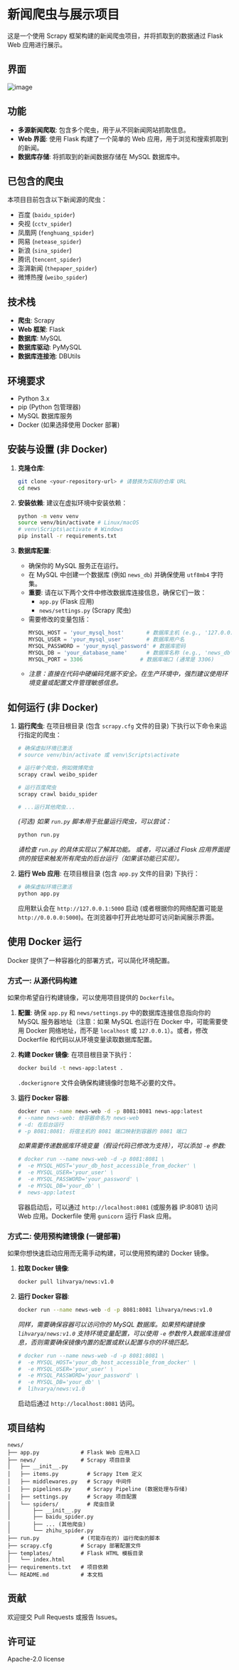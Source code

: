 # 新闻爬虫与展示项目

这是一个使用 Scrapy 框架构建的新闻爬虫项目，并将抓取到的数据通过 Flask Web 应用进行展示。

## 界面
![image](https://github.com/user-attachments/assets/2ecd561e-6255-463e-a0cd-af117bdf1840)



## 功能

*   **多源新闻爬取**: 包含多个爬虫，用于从不同新闻网站抓取信息。
*   **Web 界面**: 使用 Flask 构建了一个简单的 Web 应用，用于浏览和搜索抓取到的新闻。
*   **数据库存储**: 将抓取到的新闻数据存储在 MySQL 数据库中。

## 已包含的爬虫

本项目目前包含以下新闻源的爬虫：

*   百度 (`baidu_spider`)
*   央视 (`cctv_spider`)
*   凤凰网 (`fenghuang_spider`)
*   网易 (`netease_spider`)
*   新浪 (`sina_spider`)
*   腾讯 (`tencent_spider`)
*   澎湃新闻 (`thepaper_spider`)
*   微博热搜 (`weibo_spider`)


## 技术栈

*   **爬虫**: Scrapy
*   **Web 框架**: Flask
*   **数据库**: MySQL
*   **数据库驱动**: PyMySQL
*   **数据库连接池**: DBUtils

## 环境要求

*   Python 3.x
*   pip (Python 包管理器)
*   MySQL 数据库服务
*   Docker (如果选择使用 Docker 部署)

## 安装与设置 (非 Docker)

1.  **克隆仓库**:
    ```bash
    git clone <your-repository-url> # 请替换为实际的仓库 URL
    cd news
    ```

2.  **安装依赖**:
    建议在虚拟环境中安装依赖：
    ```bash
    python -m venv venv
    source venv/bin/activate # Linux/macOS
    # venv\Scripts\activate # Windows
    pip install -r requirements.txt
    ```

3.  **数据库配置**:
    *   确保你的 MySQL 服务正在运行。
    *   在 MySQL 中创建一个数据库 (例如 `news_db`) 并确保使用 `utf8mb4` 字符集。
    *   **重要**: 请在以下两个文件中修改数据库连接信息，确保它们一致：
        *   `app.py` (Flask 应用)
        *   `news/settings.py` (Scrapy 爬虫)
    *   需要修改的变量包括：
        ```python
        MYSQL_HOST = 'your_mysql_host'       # 数据库主机 (e.g., '127.0.0.1')
        MYSQL_USER = 'your_mysql_user'       # 数据库用户名
        MYSQL_PASSWORD = 'your_mysql_password' # 数据库密码
        MYSQL_DB = 'your_database_name'      # 数据库名称 (e.g., 'news_db')
        MYSQL_PORT = 3306                  # 数据库端口 (通常是 3306)
        ```
    *   *注意：直接在代码中硬编码凭据不安全。在生产环境中，强烈建议使用环境变量或配置文件管理敏感信息。*

## 如何运行 (非 Docker)

1.  **运行爬虫**:
    在项目根目录 (包含 `scrapy.cfg` 文件的目录) 下执行以下命令来运行指定的爬虫：
    ```bash
    # 确保虚拟环境已激活
    # source venv/bin/activate 或 venv\Scripts\activate

    # 运行单个爬虫，例如微博爬虫
    scrapy crawl weibo_spider

    # 运行百度爬虫
    scrapy crawl baidu_spider

    # ...运行其他爬虫...
    ```
    *(可选) 如果 `run.py` 脚本用于批量运行爬虫，可以尝试：*
    ```bash
    python run.py
    ```
    *请检查 `run.py` 的具体实现以了解其功能。*
    *或者，可以通过 Flask 应用界面提供的按钮来触发所有爬虫的后台运行（如果该功能已实现）。*

2.  **运行 Web 应用**:
    在项目根目录 (包含 `app.py` 文件的目录) 下执行：
    ```bash
    # 确保虚拟环境已激活
    python app.py
    ```
    应用默认会在 `http://127.0.0.1:5000` 启动 (或者根据你的网络配置可能是 `http://0.0.0.0:5000`)。在浏览器中打开此地址即可访问新闻展示界面。

## 使用 Docker 运行

Docker 提供了一种容器化的部署方式，可以简化环境配置。

### 方式一: 从源代码构建

如果你希望自行构建镜像，可以使用项目提供的 `Dockerfile`。

1.  **配置**: 确保 `app.py` 和 `news/settings.py` 中的数据库连接信息指向你的 MySQL 服务器地址（注意：如果 MySQL 也运行在 Docker 中，可能需要使用 Docker 网络地址，而不是 `localhost` 或 `127.0.0.1`）。或者，修改 Dockerfile 和代码以从环境变量读取数据库配置。

2.  **构建 Docker 镜像**:
    在项目根目录下执行：
    ```bash
    docker build -t news-app:latest .
    ```
    `.dockerignore` 文件会确保构建镜像时忽略不必要的文件。

3.  **运行 Docker 容器**:
    ```bash
    docker run --name news-web -d -p 8081:8081 news-app:latest
    # --name news-web: 给容器命名为 news-web
    # -d: 在后台运行
    # -p 8081:8081: 将宿主机的 8081 端口映射到容器的 8081 端口
    ```
    *如果需要传递数据库环境变量（假设代码已修改为支持），可以添加 `-e` 参数:*
    ```bash
    # docker run --name news-web -d -p 8081:8081 \
    #  -e MYSQL_HOST='your_db_host_accessible_from_docker' \
    #  -e MYSQL_USER='your_user' \
    #  -e MYSQL_PASSWORD='your_password' \
    #  -e MYSQL_DB='your_db' \
    #  news-app:latest
    ```
    容器启动后，可以通过 `http://localhost:8081` (或服务器 IP:8081) 访问 Web 应用。Dockerfile 使用 `gunicorn` 运行 Flask 应用。

### 方式二: 使用预构建镜像 (一键部署)

如果你想快速启动应用而无需手动构建，可以使用预构建的 Docker 镜像。

1.  **拉取 Docker 镜像**:
    ```bash
    docker pull lihvarya/news:v1.0
    ```

2.  **运行 Docker 容器**:
    ```bash
    docker run --name news-web -d -p 8081:8081 lihvarya/news:v1.0
    ```
    *同样，需要确保容器可以访问你的 MySQL 数据库。如果预构建镜像 `lihvarya/news:v1.0` 支持环境变量配置，可以使用 `-e` 参数传入数据库连接信息，否则需要确保镜像内置的配置或默认配置与你的环境匹配。*
    ```bash
    # docker run --name news-web -d -p 8081:8081 \
    #  -e MYSQL_HOST='your_db_host_accessible_from_docker' \
    #  -e MYSQL_USER='your_user' \
    #  -e MYSQL_PASSWORD='your_password' \
    #  -e MYSQL_DB='your_db' \
    #  lihvarya/news:v1.0
    ```
    启动后通过 `http://localhost:8081` 访问。

## 项目结构



```
news/
├── app.py             # Flask Web 应用入口
├── news/              # Scrapy 项目目录
│   ├── __init__.py
│   ├── items.py         # Scrapy Item 定义
│   ├── middlewares.py   # Scrapy 中间件
│   ├── pipelines.py     # Scrapy Pipeline (数据处理与存储)
│   ├── settings.py      # Scrapy 项目配置
│   └── spiders/         # 爬虫目录
│       ├── __init__.py
│       ├── baidu_spider.py
│       ├── ... (其他爬虫)
│       └── zhihu_spider.py
├── run.py             # (可能存在的) 运行爬虫的脚本
├── scrapy.cfg         # Scrapy 部署配置文件
├── templates/         # Flask HTML 模板目录
│   └── index.html
├── requirements.txt   # 项目依赖
└── README.md          # 本文档
```





## 贡献

欢迎提交 Pull Requests 或报告 Issues。

## 许可证

Apache-2.0 license
